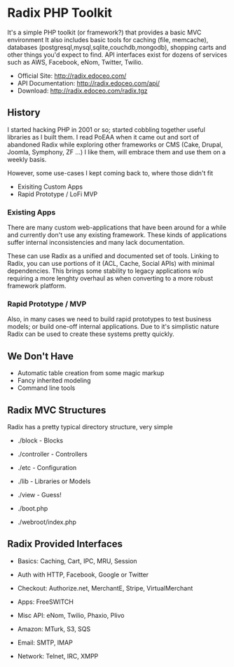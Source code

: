 # Radix PHP Toolkit

It's a simple PHP toolkit (or framework?) that provides a basic MVC environment
It also includes basic tools for caching (file, memcache), databases (postgresql,mysql,sqlite,couchdb,mongodb), shopping carts and other things you'd expect to find.
API interfaces exist for dozens of services such as AWS, Facebook, eNom, Twitter, Twilio.

* Official Site: http://radix.edoceo.com/
* API Documentation: http://radix.edoceo.com/api/
* Download: http://radix.edoceo.com/radix.tgz

## History

I started hacking PHP in 2001 or so; started cobbling together useful libraries as I built them.
I read PoEAA when it came out and sort of abandoned Radix while exploring other frameworks or CMS (Cake, Drupal, Joomla, Symphony, ZF ...)
I like them, will embrace them and use them on a weekly basis.

However, some use-cases I kept coming back to, where those didn't fit

* Exisiting Custom Apps
* Rapid Prototype / LoFi MVP

### Existing Apps

There are many custom web-applications that have been around for a while and currently don't use any existing framework.
These kinds of applications suffer internal inconsistencies and many lack documentation.

These can use Radix as a unified and documented set of tools.
Linking to Radix, you can use portions of it (ACL, Cache, Social APIs) with minimal dependencies.
This brings some stability to legacy applications w/o requiring a more lenghty overhaul as when converting to a more robust framework platform.

### Rapid Prototype / MVP

Also, in many cases we need to build rapid prototypes to test business models; or build one-off internal applications.
Due to it's simplistic nature Radix can be used to create these systems pretty quickly.

## We Don't Have

* Automatic table creation from some magic markup
* Fancy inherited modeling
* Command line tools

## Radix MVC Structures

Radix has a pretty typical directory structure, very simple

* ./block - Blocks
* ./controller - Controllers
* ./etc - Configuration
* ./lib - Libraries or Models
* ./view - Guess!

* ./boot.php
* ./webroot/index.php

## Radix Provided Interfaces

* Basics: Caching, Cart, IPC, MRU, Session

* Auth with HTTP, Facebook, Google or Twitter
* Checkout: Authorize.net, MerchantE, Stripe, VirtualMerchant
* Apps: FreeSWITCH
* Misc API: eNom, Twilio, Phaxio, Plivo
* Amazon: MTurk, S3, SQS
* Email: SMTP, IMAP
* Network: Telnet, IRC, XMPP
